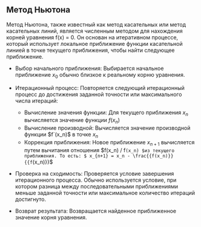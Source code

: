 ## Метод Ньютона

Метод Ньютона, также известный как метод касательных или метод касательных линий, является численным методом для нахождения корней уравнения f(x) = 0. Он основан на итеративном процессе, который использует локальное приближение функции касательной линией в точке текущего приближения, чтобы найти следующее приближение.


* Выбор начального приближения: Выбирается начальное приближение $x_0$ oбычно близкое к реальному корню уравнения.

* Итерационный процесс: Повторяется следующий итерационный процесс до достижения заданной точности или максимального числа итераций:

    * Вычисление значения функции: Для текущего приближения $x_n$ вычисляется значение функции  $f(x_n)$ 
    * Вычисление производной: Вычисляется значение производной функции $f`(x_n)$ в точке $x_n$
    * Коррекция приближения: Новое приближение $x_{n+1}$ вычисляется путем вычитания отношения $f(x_n) / f`(x_n) $из текущего приближения. То есть: $ x_{n+1} = x_n - \frac{{f(x_n)}}{{f`(x_n)}}$

* Проверка на сходимость: Проверяется условие завершения итерационного процесса. Обычно используется условие, при котором разница между последовательными приближениями меньше заданной точности или максимальное количество итераций достигнуто.

* Возврат результата: Возвращается найденное приближенное значение корня уравнения.

